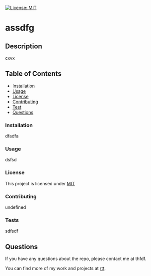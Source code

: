[![License: MIT](https://img.shields.io/badge/License-MIT-yellow.svg)](https://opensource.org/licenses/MIT)

  # assdfg
  
  ## Description
  
  cxvx
  
  ## Table of Contents
  
  * [Installation](#installation)
  * [Usage](#usage)
  * [License](#license)
  * [Contributing](#contributing)
  * [Test](#test)
  * [Questions](#questions)
  
  ### Installation
  
  
  dfadfa
  
  
  ### Usage
  
  dsfsd
  
  ### License
  
  This project is licensed under [MIT](https://opensource.org/licenses/MIT)
  
  ### Contributing
  
  undefined
  
  ### Tests
  
  
  sdfsdf
  
  
  ## Questions
  
  If you have any questions about the repo, please contact me at thfdf.
  
  You can find more of my work and projects at [rtt](https://github.com/rtt).
